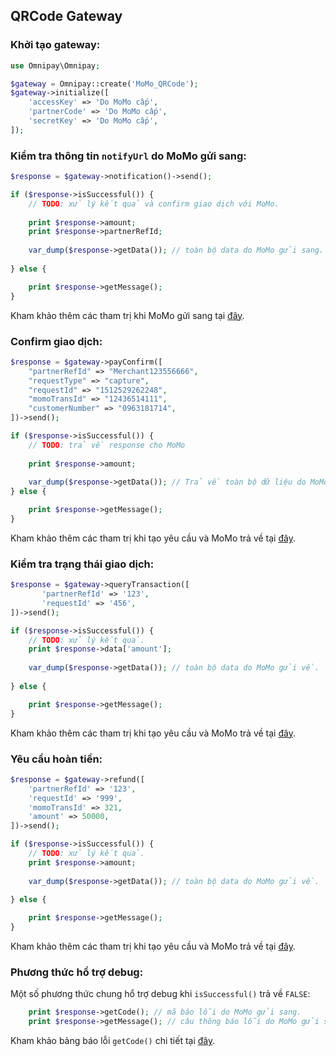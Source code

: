 QRCode Gateway
---------------

### Khởi tạo gateway:

```php
use Omnipay\Omnipay;

$gateway = Omnipay::create('MoMo_QRCode');
$gateway->initialize([
    'accessKey' => 'Do MoMo cấp',
    'partnerCode' => 'Do MoMo cấp',
    'secretKey' => 'Do MoMo cấp',
]);
```

### Kiểm tra thông tin `notifyUrl` do MoMo gửi sang:

```php
$response = $gateway->notification()->send();

if ($response->isSuccessful()) {
    // TODO: xử lý kết quả và confirm giao dịch với MoMo.
    
    print $response->amount;
    print $response->partnerRefId;
    
    var_dump($response->getData()); // toàn bộ data do MoMo gửi sang.
    
} else {

    print $response->getMessage();
}
```

Kham khảo thêm các tham trị khi MoMo gửi sang tại [đây](https://developers.momo.vn/#/docs/qr_payment?id=x%e1%bb%ad-l%c3%bd-thanh-to%c3%a1n).

### Confirm giao dịch:

```php
$response = $gateway->payConfirm([
    "partnerRefId" => "Merchant123556666",
    "requestType" => "capture",
    "requestId" => "1512529262248",
    "momoTransId" => "12436514111",
    "customerNumber" => "0963181714",
])->send();

if ($response->isSuccessful()) {
    // TODO: trả về response cho MoMo
    
    print $response->amount;
    
    var_dump($response->getData()); // Trả về toàn bộ dữ liệu do MoMo trả về.
} else {

    print $response->getMessage();
}
```

Kham khảo thêm các tham trị khi tạo yêu cầu và MoMo trả về tại [đây](https://developers.momo.vn/#/docs/qr_payment?id=x%c3%a1c-nh%e1%ba%adn-giao-d%e1%bb%8bch).

### Kiểm tra trạng thái giao dịch:

```php
$response = $gateway->queryTransaction([
       'partnerRefId' => '123',
       'requestId' => '456',
])->send();

if ($response->isSuccessful()) {
    // TODO: xử lý kết quả.
    print $response->data['amount'];
    
    var_dump($response->getData()); // toàn bộ data do MoMo gửi về.
    
} else {

    print $response->getMessage();
}
```

Kham khảo thêm các tham trị khi tạo yêu cầu và MoMo trả về tại [đây](https://developers.momo.vn/#/docs/query_status?id=tra-c%e1%bb%a9u-giao-d%e1%bb%8bch).

### Yêu cầu hoàn tiền:

```php
$response = $gateway->refund([
    'partnerRefId' => '123',
    'requestId' => '999',
    'momoTransId' => 321,
    'amount' => 50000,
])->send();

if ($response->isSuccessful()) {
    // TODO: xử lý kết quả.
    print $response->amount;
    
    var_dump($response->getData()); // toàn bộ data do MoMo gửi về.
    
} else {

    print $response->getMessage();
}
```

Kham khảo thêm các tham trị khi tạo yêu cầu và MoMo trả về tại [đây](https://developers.momo.vn/#/docs/refund?id=ho%c3%a0n-ti%e1%bb%81n-giao-d%e1%bb%8bch).

### Phương thức hổ trợ debug:

Một số phương thức chung hổ trợ debug khi `isSuccessful()` trả về `FALSE`:

```php
    print $response->getCode(); // mã báo lỗi do MoMo gửi sang.
    print $response->getMessage(); // câu thông báo lỗi do MoMo gửi sang.
```

Kham khảo bảng báo lỗi `getCode()` chi tiết tại [đây](https://developers.momo.vn/#/docs/error_code?id=c%c3%a1c-m%c3%a3-l%e1%bb%97i-th%c6%b0%e1%bb%9dng-g%e1%ba%b7p).
